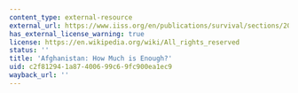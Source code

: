 ```yaml
---
content_type: external-resource
external_url: https://www.iiss.org/en/publications/survival/sections/2009-5f8e/survival--global-politics-and-strategy-october-november-2009-ce61/51-5-05-simon-and-stevenson-2b92
has_external_license_warning: true
license: https://en.wikipedia.org/wiki/All_rights_reserved
status: ''
title: 'Afghanistan: How Much is Enough?'
uid: c2f81294-1a87-4006-99c6-9fc900ea1ec9
wayback_url: ''
---
```

